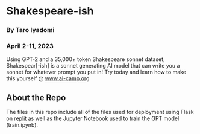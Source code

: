 # Shakespeare-ish  
### By Taro Iyadomi  
### April 2-11, 2023
Using GPT-2 and a 35,000+ token Shakespeare sonnet dataset, Shakespear[-ish] is a sonnet generating AI model that can write you a sonnet for whatever prompt you put in! Try today and learn how to make this yourself @ www.ai-camp.org  

## About the Repo
The files in this repo include all of the files used for deployment using Flask on [replit](https://replit.com/@taroii/shakespeare-ish?v=1) as well as the Jupyter Notebook used to train the GPT model (train.ipynb).  


